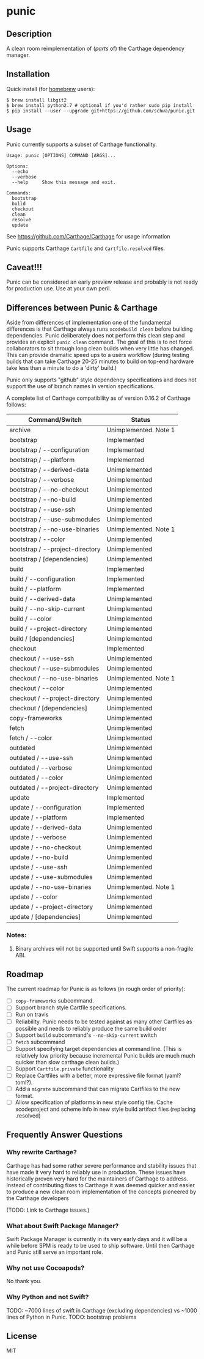 # punic

## Description

A clean room reimplementation of (_parts_ of) the Carthage dependency manager.

## Installation

Quick install (for [homebrew](http://brew.sh) users):

```shell
$ brew install libgit2
$ brew install python2.7 # optional if you'd rather sudo pip install
$ pip install --user --upgrade git+https://github.com/schwa/punic.git
```

## Usage

Punic currently supports a subset of Carthage functionality.

```
Usage: punic [OPTIONS] COMMAND [ARGS]...

Options:
  --echo
  --verbose
  --help     Show this message and exit.

Commands:
  bootstrap
  build
  checkout
  clean
  resolve
  update
```

See https://github.com/Carthage/Carthage for usage information

Punic supports Carthage `Cartfile` and `Cartfile.resolved` files.

## Caveat!!!

Punic can be considered an early preview release and probably is not ready for production use. Use at your own peril.

## Differences between Punic & Carthage

Aside from differences of implementation one of the fundamental differences is that Carthage always runs `xcodebuild clean` before building dependencies. Punic deliberately does not perform this clean step and provides an explicit `punic clean` command. The goal of this is to not force collaborators to sit through long clean builds when very little has changed. This can provide dramatic speed ups to a users workflow (during testing builds that can take Carthage 20-25 minutes to build on top-end hardware take less than a minute to do a 'dirty' build.)

Punic only supports "github" style dependency specifications and does not support the use of branch names in version specifications.

A complete list of Carthage compatibility as of version 0.16.2 of Carthage follows:

| Command/Switch                  | Status                             |
| ---------------                 | ---------------------------------- |
| archive                         | Unimplemented. Note 1              |
| bootstrap                       | Implemented                        |
| bootstrap / --configuration     | Implemented                        |
| bootstrap / --platform          | Implemented                        |
| bootstrap / --derived-data      | Unimplemented                      |
| bootstrap / --verbose           | Unimplemented                      |
| bootstrap / --no-checkout       | Unimplemented                      |
| bootstrap / --no-build          | Unimplemented                      |
| bootstrap / --use-ssh           | Unimplemented                      |
| bootstrap / --use-submodules    | Unimplemented                      |
| bootstrap / --no-use-binaries   | Unimplemented. Note 1              |
| bootstrap / --color             | Unimplemented                      |
| bootstrap / --project-directory | Unimplemented                      |
| bootstrap / [dependencies]      | Unimplemented                      |
| build                           | Implemented                        |
| build / --configuration         | Implemented                        |
| build / --platform              | Implemented                        |
| build / --derived-data          | Unimplemented                      |
| build / --no-skip-current       | Unimplemented                      |
| build / --color                 | Unimplemented                      |
| build / --project-directory     | Unimplemented                      |
| build / [dependencies]          | Unimplemented                      |
| checkout                        | Implemented                        |
| checkout / --use-ssh            | Unimplemented                      |
| checkout / --use-submodules     | Unimplemented                      |
| checkout / --no-use-binaries    | Unimplemented. Note 1              |
| checkout / --color              | Unimplemented                      |
| checkout / --project-directory  | Unimplemented                      |
| checkout / [dependencies]       | Unimplemented                      |
| copy-frameworks                 | Unimplemented                      |
| fetch                           | Unimplemented                      |
| fetch / --color                 | Unimplemented                      |
| outdated                        | Unimplemented                      |
| outdated / --use-ssh            | Unimplemented                      |
| outdated / --verbose            | Unimplemented                      |
| outdated / --color              | Unimplemented                      |
| outdated / --project-directory  | Unimplemented                      |
| update                          | Implemented                        |
| update / --configuration        | Implemented                        |
| update / --platform             | Implemented                        |
| update / --derived-data         | Unimplemented                      |
| update / --verbose              | Unimplemented                      |
| update / --no-checkout          | Unimplemented                      |
| update / --no-build             | Unimplemented                      |
| update / --use-ssh              | Unimplemented                      |
| update / --use-submodules       | Unimplemented                      |
| update / --no-use-binaries      | Unimplemented. Note 1              |
| update / --color                | Unimplemented                      |
| update / --project-directory    | Unimplemented                      |
| update / [dependencies]         | Unimplemented                      |

### Notes:

1. Binary archives will not be supported until Swift supports a non-fragile ABI.

## Roadmap

The current roadmap for Punic is as follows (in rough order of priority):

- [ ] `copy-frameworks` subcommand.
- [ ] Support branch style Cartfile specifications.
- [ ] Run on travis
- [ ] Reliability. Punic needs to be tested against as many other Cartfiles as possible and needs to reliably produce the same build order
- [ ] Support `build` subcommand's `--no-skip-current` switch
- [ ] `fetch` subcommand
- [ ] Support specifying target dependencies at command line. (This is relatively low priority because incremental Punic builds are much much quicker than slow carthage clean builds.)
- [ ] Support `Cartfile.private` functionality
- [ ] Replace Cartfiles with a better, more expressive file format (yaml? toml?).
- [ ] Add a `migrate` subcommand that can migrate Cartfiles to the new format.
- [ ] Allow specification of platforms in new style config file. Cache xcodeproject and scheme info in new style build artifact files (replacing .resolved)

## Frequently Answer Questions

### Why rewrite Carthage?

Carthage has had some rather severe performance and stability issues that have made it very hard to reliably use in production. These issues have historically proven very hard for the maintainers of Carthage to address. Instead of contributing fixes to Carthage it was deemed quicker and easier to produce a new clean room implementation of the concepts pioneered by the Carthage developers

(TODO: Link to Carthage issues.)

### What about Swift Package Manager?

Swift Package Manager is currently in its very early days and it will be a while before SPM is ready to be used to ship software. Until then Carthage and Punic still serve an important role.

### Why not use Cocoapods?

No thank you.

### Why Python and not Swift?

TODO: ~7000 lines of swift in Carthage (excluding dependencies) vs ~1000 lines of Python in Punic.
TODO: bootstrap problems

## License

MIT
